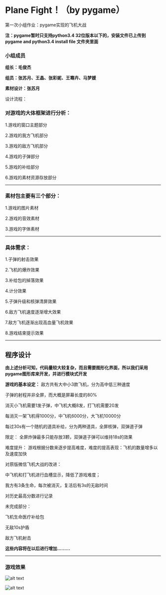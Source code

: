 # Plane Fight！（by pygame）
第一次小组作业：pygame实现的飞机大战

**注：pygame暂时只支持python3.4 32位版本以下的，安装文件已上传到pygame and python3.4 install file 文件夹里面**

### 小组成员

**组长：毛俊杰**

**组员：张苏月、王晶、张彩妮、王骞卉、马梦媛**

**素材设计：张苏月**

设计流程：
### 对游戏的大体框架进行分析：

1.游戏的窗口主题部分

2.游戏的我方飞机部分

3.游戏的敌方飞机部分

4.游戏的子弹部分

5.游戏的补给部分

6.游戏的素材资源存放部分

***
### 素材包主要有三个部分：
1.游戏的图片素材

2.游戏的音效素材

3.游戏的字体素材

***
### 具体需求：
1.子弹的射击效果

2.飞机的爆炸效果

3.补给包的掉落效果

4.计分效果

5.子弹升级和核弹清屏效果

6.敌方飞机速度逐渐增大效果

7.敌方飞机逐渐出现高血量飞机效果

8.游戏结束提示效果


***

## **程序设计**
**由上述分析可知，代码量较大较复杂，而且需要图形化界面，所以我们采用pygame图形库来开发，并进行模块式开发**

**游戏的基本设定：**
敌方共有大中小3款飞机，分为高中低三种速度

子弹的射程并非全屏，而大概是屏幕长度的80%

消灭小飞机需要1发子弹，中飞机大概8发，打飞机需要20发

每消灭一架飞机得1000分，中飞机6000分，大飞机10000分

每过30s有一个随机的道具补给，分为两种道具，全屏核弹，双弹道子弹

限定：
全屏炸弹最多只能存放3颗，双弹道子弹可以维持18s的效果

难度提升：
游戏根据分数来逐步提高难度，难度的提高表现：飞机的数量增多以及速度加快

对原版微信飞机大战的改进：

中飞机和打飞机进行血槽显示，降低了游戏难度；

我方有3条生命，每次被消灭，复活后有3s的无敌时间

对历史最高分数进行记录


未完成部分：

飞机生命医疗补给包

无敌10s护盾

敌方飞机射击


**这些内容将在以后进行增加.........**

***
### 游戏效果
 ![alt text](https://github.com/schrodingercatss/Plane-Fight-by--pygame/blob/master/images/20171202162449.png)
 
 
 ![alt text](https://github.com/schrodingercatss/Plane-Fight-by--pygame/blob/master/images/20171202162502.png)




